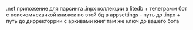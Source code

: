 .net приложение для парсинга .inpx коллекции в litedb + телеграмм бот с поиском+скачкой книжек по этой бд
в appsettings - путь до .inpx + путь до дирректоррии с архивами книг
там же ключ до вашего бота
